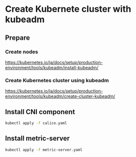 
# Create Kubernete cluster with kubeadm

## Prepare

### Create nodes
https://kubernetes.io/ja/docs/setup/production-environment/tools/kubeadm/install-kubeadm/

### Create Kubernetes cluster using kubeadm
https://kubernetes.io/ja/docs/setup/production-environment/tools/kubeadm/create-cluster-kubeadm/

## Install CNI component

```bash
kubectl apply -f calico.yaml
```

## Install metric-server

```bash
kubectl apply -f metric-server.yaml
```



